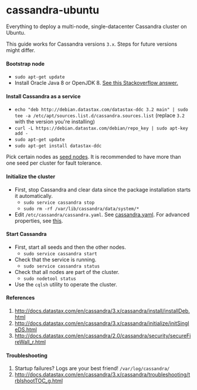 # cassandra-ubuntu

Everything to deploy a multi-node, single-datacenter Cassandra cluster on Ubuntu.

This guide works for Cassandra versions `3.x`. Steps for future versions might differ.

#### Bootstrap node

* `sudo apt-get update`
* Install Oracle Java 8 or OpenJDK 8. [See this Stackoverflow answer.](http://stackoverflow.com/a/33932047)

#### Install Cassandra as a service

* `echo "deb http://debian.datastax.com/datastax-ddc 3.2 main" | sudo tee -a /etc/apt/sources.list.d/cassandra.sources.list` 
   (replace `3.2` with the version you're installing)
* `curl -L https://debian.datastax.com/debian/repo_key | sudo apt-key add -`
* `sudo apt-get update`
* `sudo apt-get install datastax-ddc`

Pick certain nodes as [seed nodes](http://wiki.apache.org/cassandra/FAQ#seed). It is recommended to have more than one seed per cluster for fault tolerance.

#### Initialize the cluster

* First, stop Cassandra and clear data since the package installation starts it automatically.
  * `sudo service cassandra stop`
  * `sudo rm -rf /var/lib/cassandra/data/system/*`
* Edit `/etc/cassandra/cassandra.yaml`. See [cassandra.yaml](https://github.com/ProfessorBrunner/iot-traffic/blob/master/Infrastructure/Integration/cassandra.yaml). For advanced properties, see [this](http://docs.datastax.com/en/cassandra/3.x/cassandra/initialize/initSingleDS.html).

#### Start Cassandra

* First, start all seeds and then the other nodes.
  * `sudo service cassandra start`
* Check that the service is running.
  * `sudo service cassandra status`
* Check that all nodes are part of the cluster.
  * `sudo nodetool status`
* Use the `cqlsh` utility to operate the cluster.

#### References

1. http://docs.datastax.com/en/cassandra/3.x/cassandra/install/installDeb.html
2. http://docs.datastax.com/en/cassandra/3.x/cassandra/initialize/initSingleDS.html
3. http://docs.datastax.com/en/cassandra/2.0/cassandra/security/secureFireWall_r.html

#### Troubleshooting

1. Startup failures? Logs are your best friend! `/var/log/cassandra/`
2. http://docs.datastax.com/en/cassandra/3.x/cassandra/troubleshooting/trblshootTOC_g.html
